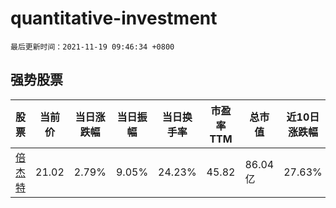# quantitative-investment

`最后更新时间：2021-11-19 09:46:34 +0800`

## 强势股票

|股票|当前价|当日涨跌幅|当日振幅|当日换手率|市盈率TTM|总市值|近10日涨跌幅|
|----|----|----|----|----|----|----|----|
|[倍杰特](https://xueqiu.com/S/SZ300774)|21.02|2.79%|9.05%|24.23%|45.82|86.04亿|27.63%|
